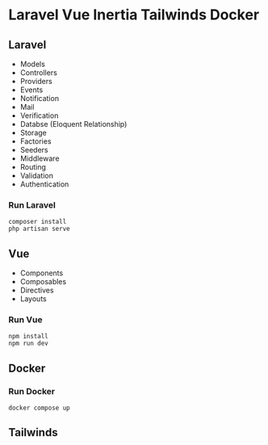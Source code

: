 # Laravel Vue Inertia Tailwinds Docker

## Laravel

-   Models
-   Controllers
-   Providers
-   Events
-   Notification
-   Mail
-   Verification
-   Databse (Eloquent Relationship)
-   Storage
-   Factories
-   Seeders
-   Middleware
-   Routing
-   Validation
-   Authentication

### Run Laravel

    composer install
    php artisan serve

## Vue

-   Components
-   Composables
-   Directives
-   Layouts

### Run Vue

    npm install
    npm run dev

## Docker

### Run Docker

    docker compose up

## Tailwinds
